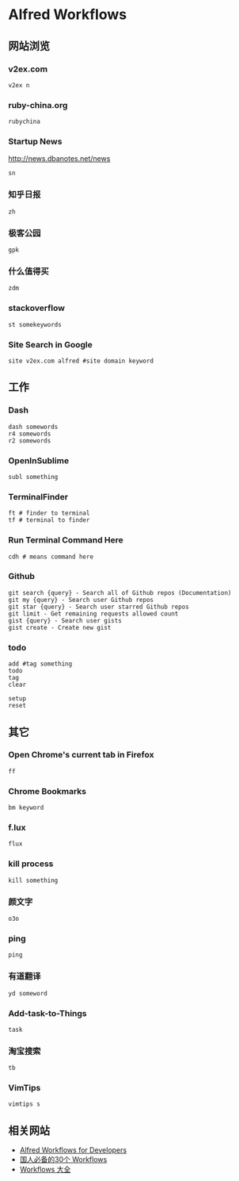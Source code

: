 # Alfred Workflows

## 网站浏览

### v2ex.com

```
v2ex n
```

### ruby-china.org

```
rubychina
```

### Startup News

http://news.dbanotes.net/news

```
sn
```

### 知乎日报

```
zh
```

### 极客公园

```
gpk
```

### 什么值得买

```
zdm
```

### stackoverflow

```
st somekeywords
```

### Site Search in Google

```
site v2ex.com alfred #site domain keyword
```

## 工作

### Dash

```
dash somewords 
r4 somewords
r2 somewords
```

### OpenInSublime

```
subl something
```

### TerminalFinder

```
ft # finder to terminal
tf # terminal to finder
```

### Run Terminal Command Here

```
cdh # means command here
```

### Github

```
git search {query} - Search all of Github repos (Documentation)
git my {query} - Search user Github repos
git star {query} - Search user starred Github repos
git limit - Get remaining requests allowed count
gist {query} - Search user gists
gist create - Create new gist
```

### todo

```
add #tag something
todo
tag
clear

setup
reset
```

## 其它

### Open Chrome's current tab in Firefox

```
ff
```

### Chrome Bookmarks

```
bm keyword
```

### f.lux

```
flux
```

### kill process

```
kill something
```

### 颜文字

```
o3o
```

### ping

```
ping
```

### 有道翻译

```
yd someword
```
### Add-task-to-Things

```
task
```

### 淘宝搜索

```
tb
```

### VimTips

```
vimtips s 
```

## 相关网站

* [Alfred Workflows for Developers](https://github.com/willfarrell/alfred-workflows)
* [国人必备的30个 Workflows](http://www.waerfa.com/alfred-workflow)
* [Workflows 大全](http://www.alfredworkflow.com/)